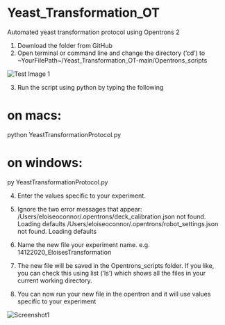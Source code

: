 # Yeast_Transformation_OT
Automated yeast transformation protocol using Opentrons 2

1. Download the folder from GitHub
2. Open terminal or command line and change the directory (‘cd’) to 
  ~YourFilePath~/Yeast_Transformation_OT-main/Opentrons_scripts

![Test Image 1](https://i.postimg.cc/dVc0f2L2/Picture1.png)

3. Run the script using python by typing the following 
#  on macs:
   python YeastTransformationProtocol.py

# on windows:
   py YeastTransformationProtocol.py
      
4. Enter the values specific to your experiment.

5. Ignore the two error messages that appear:
/Users/eloiseoconnor/.opentrons/deck_calibration.json not found. Loading defaults
/Users/eloiseoconnor/.opentrons/robot_settings.json not found. Loading defaults

6. Name the new file your experiment name. e.g. 14122020_EloisesTransformation

7. The new file will be saved in the Opentrons_scripts folder. If you like, you can check this using list (‘ls’) which shows all the files in your current working directory.

8. You can now run your new file in the opentron and it will use values specific to your experiment 

![Screenshot1](https://i.postimg.cc/wvNqF3gf/Picture2.png)
